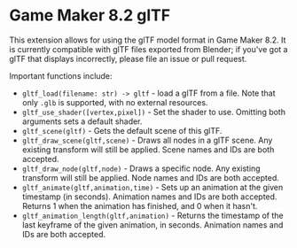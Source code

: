 # Game Maker 8.2 glTF

This extension allows for using the glTF model format in Game Maker 8.2. It is currently compatible with glTF files exported from Blender; if you've got a glTF that displays incorrectly, please file an issue or pull request.

Important functions include:
* `gltf_load(filename: str) -> gltf` - load a glTF from a file. Note that only `.glb` is supported, with no external resources.
* `gltf_use_shader([vertex,pixel])` - Set the shader to use. Omitting both arguments sets a default shader.
* `gltf_scene(gltf)` - Gets the default scene of this glTF.
* `gltf_draw_scene(gltf,scene)` - Draws all nodes in a glTF scene. Any existing transform will still be applied. Scene names and IDs are both accepted.
* `gltf_draw_node(gltf,node)` - Draws a specific node. Any existing transform will still be applied. Node names and IDs are both accepted.
* `gltf_animate(gltf,animation,time)` - Sets up an animation at the given timestamp (in seconds). Animation names and IDs are both accepted. Returns 1 when the animation has finished, and 0 when it hasn't.
* `gltf_animation_length(gltf,animation)` - Returns the timestamp of the last keyframe of the given animation, in seconds. Animation names and IDs are both accepted.
